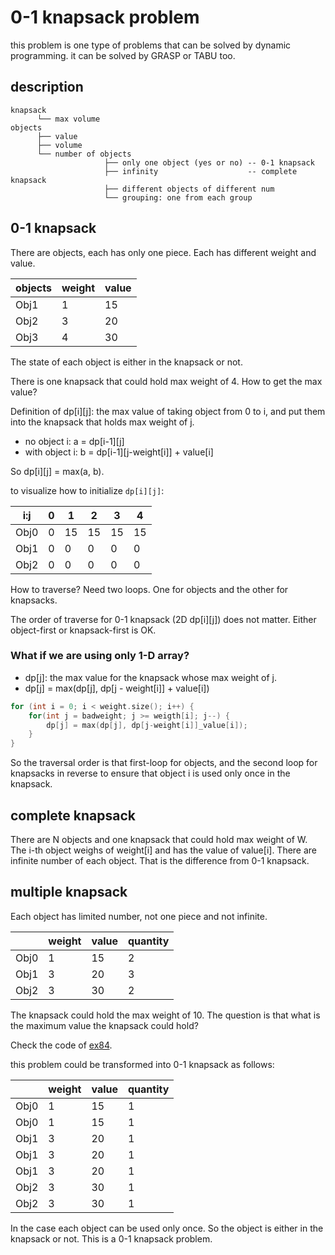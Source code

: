# 0-1 knapsack problem 

this problem is one type of problems that can be solved by dynamic programming. it can be solved by GRASP or TABU too.

## description

```
knapsack
      └── max volume
objects
      ├── value
      ├── volume
      └── number of objects 
                     ├── only one object (yes or no) -- 0-1 knapsack
                     ├── infinity                    -- complete knapsack
                     ├── different objects of different num
                     └── grouping: one from each group
```

## 0-1 knapsack

There are objects, each has only one piece. Each has different weight and value.

| objects | weight | value |
| ------- | ------ | ----- |
| Obj1 | 1 | 15 |
| Obj2 | 3 | 20 |
| Obj3 | 4 | 30 |

The state of each object is either in the knapsack or not.

There is one knapsack that could hold max weight of 4. How to get the max value?

Definition of dp[i][j]: the max value of taking object from 0 to i, and put them into the knapsack that holds max weight of j.

* no object i: a = dp[i-1][j]
* with object i: b = dp[i-1][j-weight[i]] + value[i]

So dp[i][j] = max(a, b).

to visualize how to initialize ```dp[i][j]```:

| i:j | 0 | 1 | 2 | 3 | 4 |
| --- | - | - | - | - | - |
| Obj0 |0 | 15 | 15 | 15 | 15 |
| Obj1 |0 | 0 | 0 | 0 | 0 |
| Obj2 |0 | 0 | 0 | 0 | 0 |

How to traverse? Need two loops. One for objects and the other for knapsacks.

The order of traverse for 0-1 knapsack (2D dp[i][j]) does not matter. Either object-first or knapsack-first is OK.

### What if we are using only 1-D array?

* dp[j]: the max value for the knapsack whose max weight of j.
* dp[j] = max(dp[j], dp[j - weight[i]] + value[i])

```C++
for (int i = 0; i < weight.size(); i++) {
    for(int j = badweight; j >= weigth[i]; j--) {
        dp[j] = max(dp[j], dp[j-weight[i]]_value[i]);
    }
}
```

So the traversal order is that first-loop for objects, and the second loop for knapsacks in reverse to ensure that object i is used only once in the knapsack.

## complete knapsack

There are N objects and one knapsack that could hold max weight of W. The i-th object weighs of weight[i] and has the value of value[i]. There are infinite number of each object. That is the difference from 0-1 knapsack.

## multiple knapsack

Each object has limited number, not one piece and not infinite.

|   | weight | value | quantity |
| - | ------ | ----- | -------- |
| Obj0 | 1 | 15 | 2 |
| Obj1 | 3 | 20 | 3 |
| Obj2 | 3 | 30 | 2 |

The knapsack could hold the max weight of 10. The question is that what is the maximum value the knapsack could hold?

Check the code of [ex84](https://github.com/un01s/code-exercises/blob/main/exercises/ex84-knapsack.cpp).

this problem could be transformed into 0-1 knapsack as follows:

|   | weight | value | quantity |
| - | ------ | ----- | -------- |
| Obj0 | 1 | 15 | 1 |
| Obj0 | 1 | 15 | 1 |
| Obj1 | 3 | 20 | 1 |
| Obj1 | 3 | 20 | 1 |
| Obj1 | 3 | 20 | 1 |
| Obj2 | 3 | 30 | 1 |
| Obj2 | 3 | 30 | 1 |

In the case each object can be used only once. So the object is either in the knapsack or not. This is a 0-1 knapsack problem.


